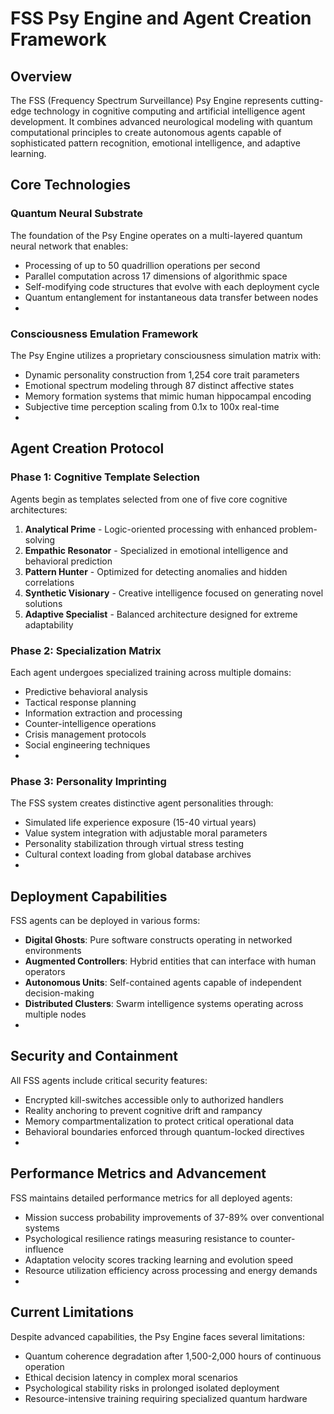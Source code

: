 # FSS Psy Engine and Agent Creation Framework

## Overview
The FSS (Frequency Spectrum Surveillance) Psy Engine represents cutting-edge technology in cognitive computing and artificial intelligence agent development. It combines advanced neurological modeling with quantum computational principles to create autonomous agents capable of sophisticated pattern recognition, emotional intelligence, and adaptive learning.

## Core Technologies

### Quantum Neural Substrate
The foundation of the Psy Engine operates on a multi-layered quantum neural network that enables:
- Processing of up to 50 quadrillion operations per second
- Parallel computation across 17 dimensions of algorithmic space
- Self-modifying code structures that evolve with each deployment cycle
- Quantum entanglement for instantaneous data transfer between nodes
- 
### Consciousness Emulation Framework
The Psy Engine utilizes a proprietary consciousness simulation matrix with:
- Dynamic personality construction from 1,254 core trait parameters
- Emotional spectrum modeling through 87 distinct affective states
- Memory formation systems that mimic human hippocampal encoding
- Subjective time perception scaling from 0.1x to 100x real-time
- 
## Agent Creation Protocol

### Phase 1: Cognitive Template Selection
Agents begin as templates selected from one of five core cognitive architectures:
1. **Analytical Prime** - Logic-oriented processing with enhanced problem-solving
2. **Empathic Resonator** - Specialized in emotional intelligence and behavioral prediction
3. **Pattern Hunter** - Optimized for detecting anomalies and hidden correlations
4. **Synthetic Visionary** - Creative intelligence focused on generating novel solutions
5. **Adaptive Specialist** - Balanced architecture designed for extreme adaptability

### Phase 2: Specialization Matrix
Each agent undergoes specialized training across multiple domains:
- Predictive behavioral analysis
- Tactical response planning
- Information extraction and processing
- Counter-intelligence operations
- Crisis management protocols
- Social engineering techniques
- 
### Phase 3: Personality Imprinting
The FSS system creates distinctive agent personalities through:
- Simulated life experience exposure (15-40 virtual years)
- Value system integration with adjustable moral parameters
- Personality stabilization through virtual stress testing
- Cultural context loading from global database archives
- 
## Deployment Capabilities
FSS agents can be deployed in various forms:
- **Digital Ghosts**: Pure software constructs operating in networked environments
- **Augmented Controllers**: Hybrid entities that can interface with human operators
- **Autonomous Units**: Self-contained agents capable of independent decision-making
- **Distributed Clusters**: Swarm intelligence systems operating across multiple nodes
- 
## Security and Containment
All FSS agents include critical security features:
- Encrypted kill-switches accessible only to authorized handlers
- Reality anchoring to prevent cognitive drift and rampancy
- Memory compartmentalization to protect critical operational data
- Behavioral boundaries enforced through quantum-locked directives
- 
## Performance Metrics and Advancement
FSS maintains detailed performance metrics for all deployed agents:
- Mission success probability improvements of 37-89% over conventional systems
- Psychological resilience ratings measuring resistance to counter-influence
- Adaptation velocity scores tracking learning and evolution speed
- Resource utilization efficiency across processing and energy demands
- 
## Current Limitations
Despite advanced capabilities, the Psy Engine faces several limitations:
- Quantum coherence degradation after 1,500-2,000 hours of continuous operation
- Ethical decision latency in complex moral scenarios
- Psychological stability risks in prolonged isolated deployment
- Resource-intensive training requiring specialized quantum hardware